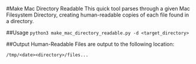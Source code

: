 #Make Mac Directory Readable
This quick tool parses through a given Mac Filesystem Directory, creating human-readable copies of each file found in a directory.

##Usage
`python3 make_mac_directory_readable.py -d <target_directory>`

##Output
Human-Readable Files are output to the following location:

```/tmp/<date><directory>/files...```